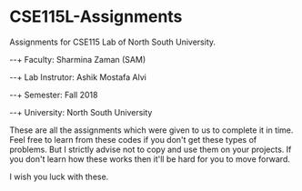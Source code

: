 # CSE115L-Assignments
Assignments for CSE115 Lab of North South University. 

--+ Faculty: Sharmina Zaman (SAM)

--+ Lab Instrutor: Ashik Mostafa Alvi

--+ Semester: Fall 2018

--+ University: North South University

These are all the assignments which were given to us to complete it in time. Feel free to learn from these codes if you don't get these types of problems. But I strictly advise not to copy and use them on your projects. If you don't learn how these works then it'll be hard for you to move forward.

I wish you luck with these.
